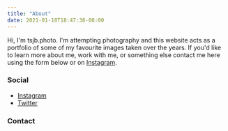 ```yaml
---
title: "About"
date: 2021-01-18T18:47:38-08:00
---
```


Hi, I'm tsjb.photo. I'm attempting photography and this website acts as a portfolio of some of my favourite images taken over the years. If you'd like to learn more about me, work with me, or something else contact me here using the form below or on [Instagram](https://www.instagram.com/tsjb.photo/).

### Social

* [Instagram](https://www.instagram.com/tsjb.photo/)  
* [Twitter](https://twitter.com/tsjbphoto)

### Contact
<!-- contact form will be inserted here -->
